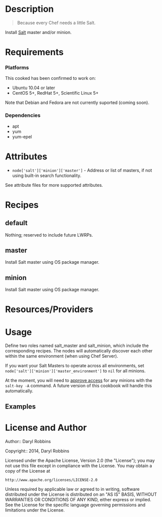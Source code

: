 
Description
===========

> Because every Chef needs a little Salt.

Install [Salt](http://www.saltstack.com) master and/or minion.

Requirements
============

### Platforms

This cooked has been confirmed to work on:

* Ubuntu 10.04 or later
* CentOS 5+, RedHat 5+, Scientific Linux 5+

Note that Debian and Fedora are not currently suported (coming soon).

### Dependencies

* apt
* yum
* yum-epel

Attributes
==========

* `node['salt']['minion']['master']` - Address or list of masters, if not using built-in search functionality.

See attribute files for more supported attributes.

Recipes
=======

default
-------

Nothing; reserved to include future LWRPs.

master
------

Install Salt master using OS package manager.

minion
------

Install Salt master using OS package manager.


Resources/Providers
===================


Usage
=====

Define two roles named salt_master and salt_minion, which include the corresponding
recipes. The nodes will automatically discover each other within the same environment
(when using Chef Server).

If you want your Salt Masters to operate across all environments, set
`node['salt']['minion']['master_environment']` to `nil` for all minions.

At the moment, you will need to [approve access](http://docs.saltstack.com/en/latest/ref/cli/salt-key.html) for any minions with the `salt-key -A` command. A future version of this cookbook
will handle this automatically.


Examples
--------

License and Author
==================

Author:: Daryl Robbins

Copyright:: 2014, Daryl Robbins

Licensed under the Apache License, Version 2.0 (the "License");
you may not use this file except in compliance with the License.
You may obtain a copy of the License at

    http://www.apache.org/licenses/LICENSE-2.0

Unless required by applicable law or agreed to in writing, software
distributed under the License is distributed on an "AS IS" BASIS,
WITHOUT WARRANTIES OR CONDITIONS OF ANY KIND, either express or implied.
See the License for the specific language governing permissions and
limitations under the License.